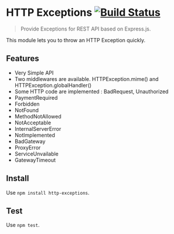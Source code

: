# HTTP Exceptions [![Build Status](https://travis-ci.org/Romakita/mongoose-promised.svg?branch=master)](https://travis-ci.org/Romakita/mongoose-promised)

> Provide Exceptions for REST API based on Express.js.

This module lets you to throw an HTTP Exception quickly.

## Features
* Very Simple API
* Two middlewares are available. HTTPException.mime() and HTTPException.globalHandler()
* Some HTTP code are implemented : BadRequest, Unauthorized
 * PaymentRequired
 * Forbidden
 * NotFound
 * MethodNotAllowed
 * NotAcceptable
 * InternalServerError
 * NotImplemented
 * BadGateway
 * ProxyError
 * ServiceUnvailable
 * GatewayTimeout


Install
---

Use `npm install http-exceptions`.

Test
---

Use `npm test`.


[travis]: https://travis-ci.org/